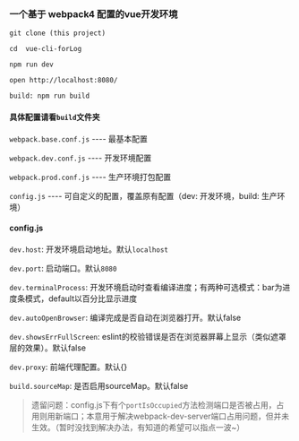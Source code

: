 ### 一个基于 webpack4 配置的vue开发环境 ###
    git clone (this project)
    
    cd  vue-cli-forLog
    
    npm run dev
    
    open http://localhost:8080/
    
    build: npm run build
#### 具体配置请看`build`文件夹 ####

`webpack.base.conf.js` ---- 最基本配置

`webpack.dev.conf.js`  ---- 开发环境配置

`webpack.prod.conf.js` ---- 生产环境打包配置

`config.js`            ---- 可自定义的配置，覆盖原有配置（dev: 开发环境，build: 生产环境）

#### config.js ####
`dev.host`: 开发环境启动地址。默认`localhost`

`dev.port`: 启动端口。默认`8080`

`dev.terminalProcess`: 开发环境启动时查看编译进度；有两种可选模式：bar为进度条模式，default以百分比显示进度

`dev.autoOpenBrowser`: 编译完成是否自动在浏览器打开。默认false

`dev.showsErrFullScreen`: eslint的校验错误是否在浏览器屏幕上显示（类似遮罩层的效果）。默认false

`dev.proxy`: 前端代理配置。默认{}

`build.sourceMap`: 是否启用sourceMap。默认false


>遗留问题：config.js下有个`portIsOccupied`方法检测端口是否被占用，占用则用新端口；本意用于解决webpack-dev-server端口占用问题，但并未生效。（暂时没找到解决办法，有知道的希望可以指点一波~）
